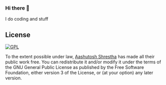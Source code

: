 ### Hi there 👋

I do coding and stuff


## License

[![GPL](https://licensebuttons.net/l/GPL/2.0/88x62.png)](https://www.gnu.org/licenses/gpl-3.0.html)

To the extent possible under law, [Aashutosh Shrestha](https://aashutoshrestha.com.np) has made all their public work free. You can redistribute it and/or modify it under the terms of the GNU General Public License as published by the Free Software Foundation, either version 3 of the License, or (at your option) any later version.
